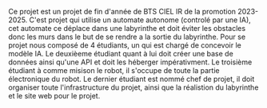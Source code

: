 Ce projet est un projet de fin d'année de BTS CIEL IR de la promotion 2023-2025. C'est projet qui utilise un automate autonome (controlé par une IA), cet automate ce déplace dans une labyrinthe et doit éviter les obstacles donc les murs dans le but de se rendre a la sortie du labyrinthe. Pour se projet nous composé de 4 étudiants, un qui est chargé de concevoir le modèle IA. Le deuxièeme étudiant quant à lui doit créer une base de données ainsi qu'une API et doit les héberger impérativment. Le troisième étudiant à comme misison le robot, il s'occupe de toute la partie électronique du robot. Le dernier étudiant est nommé chef de projet, il doit organiser toute l'infrastructure du projet, ainsi que la réalistion du labyrinthe et le site web pour le projet. 
